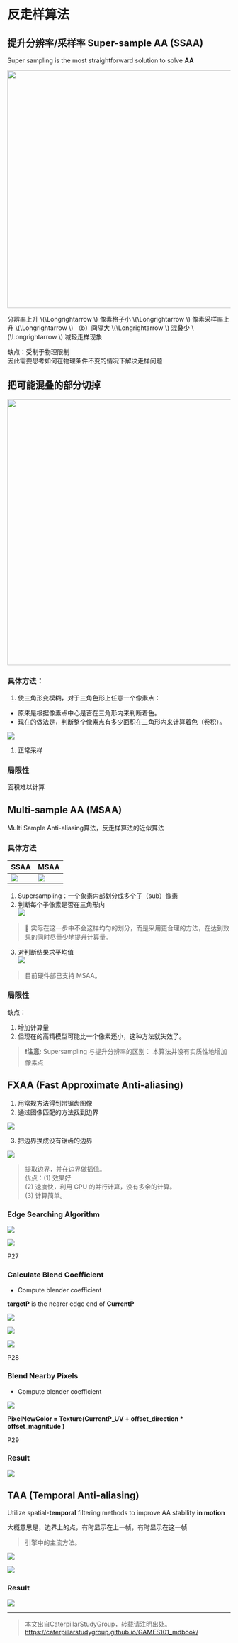 # 反走样算法

## 提升分辨率/采样率 Super-sample AA (SSAA)

Super sampling is the most straightforward solution to solve **AA**    

<img title="" src="../assets/时域采样和频域采样.jpg" alt="" width="536">  

分辨率上升 \\(\Longrightarrow \\) 像素格子小 \\(\Longrightarrow \\) 像素采样率上升 \\(\Longrightarrow \\) （b）间隔大 \\(\Longrightarrow \\) 混叠少 \\(\Longrightarrow \\) 减轻走样现象

缺点：受制于物理限制  
因此需要思考如何在物理条件不变的情况下解决走样问题

## 把可能混叠的部分切掉

   <img title="" src="../assets/采样.jpg" alt="" width="600">

### 具体方法：

1. 使三角形变模糊，对于三角色形上任意一个像素点：
 - 原来是根据像素点中心是否在三角形内来判断着色。
 - 现在的做法是，判断整个像素点有多少面积在三角形内来计算着色（卷积）。  

![](../assets/32.PNG)  

1. 正常采样
   
### 局限性

面积难以计算

## Multi-sample AA (MSAA)

Multi Sample Anti-aliasing算法，反走样算法的近似算法

### 具体方法

|SSAA|MSAA|
|---|---|
|![](../assets/07-16-1.png)|![](../assets/07-16-2.png)|

1. Supersampling：一个象素内部划分成多个子（sub）像素 
2. 判断每个子像素是否在三角形内  
![](../assets/MSAA.jpg)    
> &#x1F4CC; 实际在这一步中不会这样均匀的划分，而是采用更合理的方法，在达到效果的同时尽量少地提升计算量。  
3. 对判断结果求平均值  
![](../assets/33.PNG)

> 目前硬件部已支持 MSAA。    

### 局限性

缺点：  
1. 增加计算量
2. 但现在的高精模型可能比一个像素还小，这种方法就失效了。      

> **&#x2757;注意:** Supersampling 与提升分辨率的区别：
> 本算法并没有实质性地增加像素点

## FXAA (Fast Approximate Anti-aliasing)

1. 用常规方法得到带锯齿图像
2. 通过图像匹配的方法找到边界

![](../assets/07-17-1.png)   

3. 把边界换成没有锯齿的边界

![](../assets/07-17-2.png)   

> 提取边界，并在边界做插值。   
优点：(1) 效果好    
(2) 速度快，利用 GPU 的并行计算，没有多余的计算。   
(3) 计算简单。  

### Edge Searching Algorithm

![](../assets/07-18-1.png)   

![](../assets/07-18-2.png)   

P27    
### Calculate Blend Coefficient

- Compute blender coefficient

**targetP** is the nearer edge end of **CurrentP**    

![](../assets/07-19-2.png)   

![](../assets/07-19-5.png)   

![](../assets/07-19-4.png)   

P28   
### Blend Nearby Pixels

- Compute blender coefficient   

![](../assets/07-20.png)   

**PixelNewColor = Texture(CurrentP_UV + offset_direction * offset_magnitude )**

P29   
### Result

![](../assets/07-21.png)   

## TAA (Temporal Anti-aliasing)

Utilize spatial-**temporal** filtering methods to improve AA stability **in motion**   

大概意思是，边界上的点，有时显示在上一帧，有时显示在这一帧

> 引擎中的主流方法。   

![](../assets/07-22-1.png)   

![](../assets/07-22-2.png)   

### Result

![](../assets/07-23.png)   

----------------------------

> 本文出自CaterpillarStudyGroup，转载请注明出处。  
> https://caterpillarstudygroup.github.io/GAMES101_mdbook/
